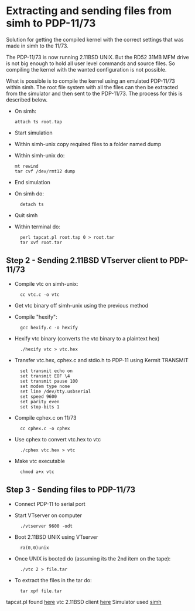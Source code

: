 # Extracting and sending files from simh to PDP-11/73 #

Solution for getting the compiled kernel with the correct settings that was made in simh to the 11/73.

The PDP-11/73 is now running 2.11BSD UNIX. But the RD52 31MB MFM drive is not big enough to hold all user level commands and source files. So compiling the kernel with the wanted configuration is not possible.

What is possible is to compile the kernel using an emulated PDP-11/73 within simh. The root file system with all the files can then be extracted from the simulator and then sent to the PDP-11/73. The process for this is described below.

- On simh:

      attach ts root.tap

- Start simulation
- Within simh-unix copy required files to a folder named dump
- Within simh-unix do:

      mt rewind
      tar cvf /dev/rmt12 dump

- End simulation
- On simh do:

        detach ts

- Quit simh
- Within terminal do:

        perl tapcat.pl root.tap 0 > root.tar
        tar xvf root.tar

## Step 2 - Sending 2.11BSD VTserver client to PDP-11/73 ##

- Compile vtc on simh-unix:

        cc vtc.c -o vtc

- Get vtc binary off simh-unix using the previous method
- Compile "hexify":

        gcc hexify.c -o hexify

- Hexify vtc binary (converts the vtc binary to a plaintext hex)

        ./hexify vtc > vtc.hex

- Transfer vtc.hex, cphex.c and stdio.h to PDP-11 using Kermit TRANSMIT

        set transmit echo on
        set transmit EOF \4
        set transmit pause 100
        set modem type none
        set line /dev/tty.usbserial
        set speed 9600
        set parity even
        set stop-bits 1

- Compile cphex.c on 11/73

        cc cphex.c -o cphex

- Use cphex to convert vtc.hex to vtc

        ./cphex vtc.hex > vtc

- Make vtc executable

        chmod a+x vtc


## Step 3 - Sending files to PDP-11/73

- Connect PDP-11 to serial port
- Start VTserver on computer

        ./vtserver 9600 -odt

- Boot 2.11BSD UNIX using VTserver

        ra(0,0)unix

- Once UNIX is booted do (assuming its the 2nd item on the tape):

        ./vtc 2 > file.tar

- To extract the files in the tar do:

        tar xpf file.tar


tapcat.pl found [here](https://github.com/eunuchs/unix-archive/tree/master/PDP-11/Boot_Images/2.11_on_Simh)
vtc 2.11BSD client [here](http://home.windstream.net/engdahl/vtc.htm)
Simulator used [simh](http://simh.trailing-edge.com/)